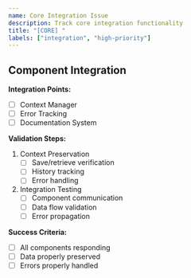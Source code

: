 ```yaml
---
name: Core Integration Issue
description: Track core integration functionality
title: "[CORE] "
labels: ["integration", "high-priority"]
---
```


## Component Integration

**Integration Points:**
- [ ] Context Manager
- [ ] Error Tracking
- [ ] Documentation System

**Validation Steps:**
1. Context Preservation
   - [ ] Save/retrieve verification
   - [ ] History tracking
   - [ ] Error handling

2. Integration Testing
   - [ ] Component communication
   - [ ] Data flow validation
   - [ ] Error propagation

**Success Criteria:**
- [ ] All components responding
- [ ] Data properly preserved
- [ ] Errors properly handled
